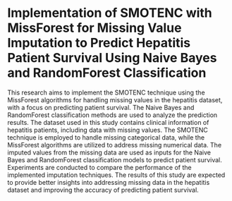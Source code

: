 # Implementation of SMOTENC with MissForest for Missing Value Imputation to Predict Hepatitis Patient Survival Using Naive Bayes and RandomForest Classification

This research aims to implement the SMOTENC technique using the MissForest algorithms for handling missing values in the hepatitis dataset, with a focus on predicting patient survival. The Naive Bayes and RandomForest classification methods are used to analyze the prediction results. The dataset used in this study contains clinical information of hepatitis patients, including data with missing values. The SMOTENC technique is employed to handle missing categorical data, while the MissForest algorithms are utilized to address missing numerical data. The imputed values from the missing data are used as inputs for the Naive Bayes and RandomForest classification models to predict patient survival. Experiments are conducted to compare the performance of the implemented imputation techniques. The results of this study are expected to provide better insights into addressing missing data in the hepatitis dataset and improving the accuracy of predicting patient survival.
